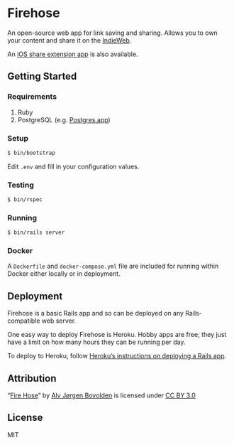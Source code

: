 # Firehose

An open-source web app for link saving and sharing. Allows you to own your content and share it on the [IndieWeb](https://indieweb.org).

An [iOS share extension app](https://github.com/CodingItWrong/Hydrant) is also available.

## Getting Started

### Requirements

1. Ruby
1. PostgreSQL (e.g. [Postgres.app][postgres-app])

### Setup

```sh
$ bin/bootstrap
```

Edit `.env` and fill in your configuration values.

### Testing

```sh
$ bin/rspec
```

### Running

```sh
$ bin/rails server
```

### Docker

A `Dockerfile` and `docker-compose.yml` file are included for running within Docker either locally or in deployment.

## Deployment

Firehose is a basic Rails app and so can be deployed on any Rails-compatible web server.

One easy way to deploy Firehose is Heroku. Hobby apps are free; they just have a limit on how many hours they can be running per day.

To deploy to Heroku, follow [Heroku’s instructions on deploying a Rails app](https://devcenter.heroku.com/articles/getting-started-with-rails5).

## Attribution

“[Fire Hose](https://thenounproject.com/term/fire-hose/14726/)” by [Alv Jørgen Bovolden](https://thenounproject.com/Alvbovo/) is licensed under [CC BY 3.0](https://creativecommons.org/licenses/by/3.0/)

## License

MIT

[postgres-app]: http://postgresapp.com
